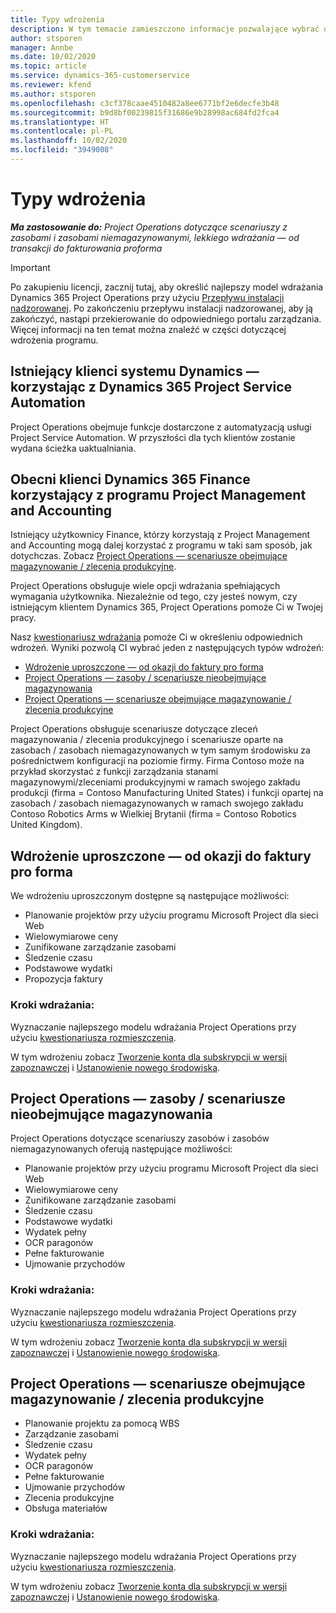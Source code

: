 ```yaml
---
title: Typy wdrożenia
description: W tym temacie zamieszczono informacje pozwalające wybrać odpowiedni typ wdrożenia Project Operations dla Twojej firmy.
author: stsporen
manager: Annbe
ms.date: 10/02/2020
ms.topic: article
ms.service: dynamics-365-customerservice
ms.reviewer: kfend
ms.author: stsporen
ms.openlocfilehash: c3cf378caae4510482a8ee6771bf2e6decfe3b48
ms.sourcegitcommit: b9d8bf00239815f31686e9b28998ac684fd2fca4
ms.translationtype: HT
ms.contentlocale: pl-PL
ms.lasthandoff: 10/02/2020
ms.locfileid: "3949008"
---
```

# <a name="deployment-types"></a>Typy wdrożenia

_**Ma zastosowanie do:** Project Operations dotyczące scenariuszy z zasobami i zasobami niemagazynowanymi, lekkiego wdrażania — od transakcji do fakturowania proforma_

> [!IMPORTANT]
> Po zakupieniu licencji, zacznij tutaj, aby określić najlepszy model wdrażania Dynamics 365 Project Operations przy użyciu [Przepływu instalacji nadzorowanej](https://aka.ms/provisionprojectoperations).
> Po zakończeniu przepływu instalacji nadzorowanej, aby ją zakończyć, nastąpi przekierowanie do odpowiedniego portalu zarządzania. Więcej informacji na ten temat można znaleźć w części dotyczącej wdrożenia programu.


## <a name="existing-customers-of-dynamics-using-dynamics-365-project-service-automation"></a>Istniejący klienci systemu Dynamics — korzystając z Dynamics 365 Project Service Automation
Project Operations obejmuje funkcje dostarczone z automatyzacją usługi Project Service Automation. W przyszłości dla tych klientów zostanie wydana ścieżka uaktualniania.

## <a name="existing-customers-of-dynamics-365-finance-using-project-management-and-accounting"></a>Obecni klienci Dynamics 365 Finance korzystający z programu Project Management and Accounting 

Istniejący użytkownicy Finance, którzy korzystają z Project Management and Accounting mogą dalej korzystać z programu w taki sam sposób, jak dotychczas. Zobacz [Project Operations — scenariusze obejmujące magazynowanie / zlecenia produkcyjne](#pma).

Project Operations obsługuje wiele opcji wdrażania spełniających wymagania użytkownika. Niezależnie od tego, czy jesteś nowym, czy istniejącym klientem Dynamics 365, Project Operations pomoże Ci w Twojej pracy.

Nasz [kwestionariusz wdrażania](https://aka.ms/provisionprojectoperations) pomoże Ci w określeniu odpowiednich wdrożeń. Wyniki pozwolą CI wybrać jeden z następujących typów wdrożeń:

- [Wdrożenie uproszczone — od okazji do faktury pro forma](#lite)
- [Project Operations — zasoby / scenariusze nieobejmujące magazynowania](#integrated)
- [Project Operations — scenariusze obejmujące magazynowanie / zlecenia produkcyjne](#pma)

Project Operations obsługuje scenariusze dotyczące zleceń magazynowania / zlecenia produkcyjnego i scenariusze oparte na zasobach / zasobach niemagazynowanych w tym samym środowisku za pośrednictwem konfiguracji na poziomie firmy. Firma Contoso może na przykład skorzystać z funkcji zarządzania stanami magazynowymi/zleceniami produkcyjnymi w ramach swojego zakładu produkcji (firma = Contoso Manufacturing United States) i funkcji opartej na zasobach / zasobach niemagazynowanych w ramach swojego zakładu Contoso Robotics Arms w Wielkiej Brytanii (firma = Contoso Robotics United Kingdom).

## <a name="a-namelitelite-deployment---deal-to-proforma-invoicing"></a><a name="lite"><a/>Wdrożenie uproszczone — od okazji do faktury pro forma
We wdrożeniu uproszczonym dostępne są następujące możliwości:

- Planowanie projektów przy użyciu programu Microsoft Project dla sieci Web
- Wielowymiarowe ceny
- Zunifikowane zarządzanie zasobami
- Śledzenie czasu
- Podstawowe wydatki
- Propozycja faktury

### <a name="deployment-steps"></a>Kroki wdrażania:
Wyznaczanie najlepszego modelu wdrażania Project Operations przy użyciu [kwestionariusza rozmieszczenia](https://aka.ms/provisionprojectoperations).

W tym wdrożeniu zobacz [Tworzenie konta dla subskrypcji w wersji zapoznawczej](lite-preview-subscription-sign-up.md) i [Ustanowienie nowego środowiska](lite-deployment.md). 


## <a name="a-nameintegratedproject-operations-for-resourcenon-stocked-scenarios"></a><a name="integrated"><a/>Project Operations — zasoby / scenariusze nieobejmujące magazynowania
Project Operations dotyczące scenariuszy zasobów i zasobów niemagazynowanych oferują następujące możliwości:
  
- Planowanie projektów przy użyciu programu Microsoft Project dla sieci Web
- Wielowymiarowe ceny
- Zunifikowane zarządzanie zasobami
- Śledzenie czasu
- Podstawowe wydatki
- Wydatek pełny
- OCR paragonów
- Pełne fakturowanie
- Ujmowanie przychodów

### <a name="deployment-steps"></a>Kroki wdrażania:
Wyznaczanie najlepszego modelu wdrażania Project Operations przy użyciu [kwestionariusza rozmieszczenia](https://aka.ms/provisionprojectoperations).

W tym wdrożeniu zobacz [Tworzenie konta dla subskrypcji w wersji zapoznawczej](resource-sign-up-preview-subscription.md) i [Ustanowienie nowego środowiska](resource-provision-new-environment.md). 


## <a name="project-operations-for-stockedproduction-order-scenarios"></a><a name="pma"></a>Project Operations — scenariusze obejmujące magazynowanie / zlecenia produkcyjne

- Planowanie projektu za pomocą WBS
- Zarządzanie zasobami
- Śledzenie czasu
- Wydatek pełny
- OCR paragonów
- Pełne fakturowanie
- Ujmowanie przychodów
- Zlecenia produkcyjne
- Obsługa materiałów

### <a name="deployment-steps"></a>Kroki wdrażania:
Wyznaczanie najlepszego modelu wdrażania Project Operations przy użyciu [kwestionariusza rozmieszczenia](https://aka.ms/provisionprojectoperations).

W tym wdrożeniu zobacz [Tworzenie konta dla subskrypcji w wersji zapoznawczej](https://docs.microsoft.com/dynamics365/fin-ops-core/dev-itpro/dev-tools/sign-up-preview-subscription?toc=/dynamics365/finance/toc.json) i [Ustanowienie nowego środowiska](https://docs.microsoft.com/dynamics365/fin-ops-core/dev-itpro/deployment/deploy-demo-environment?toc=/dynamics365/finance/toc.json). 



